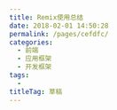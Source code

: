 ```yaml
---
title: Remix使用总结
date: 2018-02-01 14:50:28
permalink: /pages/cefdfc/
categories: 
  - 前端
  - 应用框架
  - 开发框架
tags: 
  - 
titleTag: 草稿
---
```

